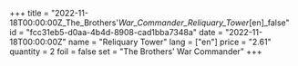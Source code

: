 +++
title = "2022-11-18T00:00:00Z_The_Brothers'_War_Commander_Reliquary_Tower_[en]_false"
id = "fcc31eb5-d0aa-4b4d-8908-cad1bba7348a"
date = "2022-11-18T00:00:00Z"
name = "Reliquary Tower"
lang = ["en"]
price = "2.61"
quantity = 2
foil = false
set = "The Brothers' War Commander"
+++
